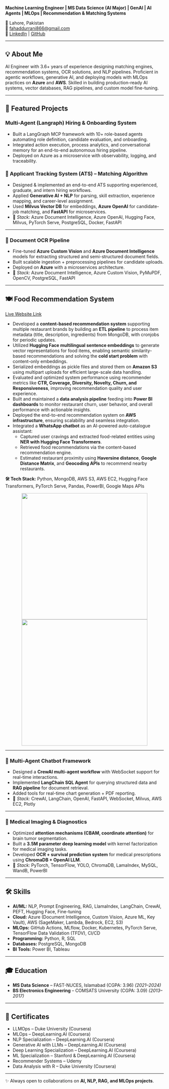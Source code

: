 **Machine Learning Engineer | MS Data Science (AI Major) | GenAI | AI Agents | MLOps | Recommendation & Matching Systems**

📍 Lahore, Pakistan  
📧 fahaddurrani866@gmail.com  
🔗 [LinkedIn](http://www.linkedin.com/in/fahaddurrani) | [GitHub](https://github.com/FahadDurrani866)

---

## 💡 About Me
AI Engineer with 3.6+ years of experience designing matching engines, recommendation systems, OCR solutions, and NLP pipelines. Proficient in agentic workflows, generative AI, and deploying models with MLOps practices on **Azure** and **AWS**. Skilled in building production-ready AI systems, vector databases, RAG pipelines, and custom model fine-tuning.

---

## 🚀 Featured Projects

###  Multi-Agent (Langraph) Hiring & Onboarding System 
- Built a LangGraph MCP framework with 10+ role-based agents automating role definition, candidate evaluation, and onboarding. 
- Integrated action execution, process analytics, and conversational memory for an end-to-end autonomous hiring pipeline.
- Deployed on Azure as a microservice with observability, logging, and traceability.



### 📝 Applicant Tracking System (ATS) – Matching Algorithm  
- Designed & implemented an end-to-end ATS supporting experienced, graduate, and intern hiring workflows.  
- Applied **Generative AI + NLP** for parsing, skill extraction, experience mapping, and career-level assignment.  
- Used **Milvus Vector DB** for embeddings, **Azure OpenAI** for candidate-job matching, and **FastAPI** for microservices.  
- 📌 *Stack:* Azure Document Intelligence, Azure OpenAI, Hugging Face, Milvus, PyTorch Serve, PostgreSQL, Docker, FastAPI  

---

### 📄 Document OCR Pipeline  
- Fine-tuned **Azure Custom Vision** and **Azure Document Intelligence** models for extracting structured and semi-structured document fields.  
- Built scalable ingestion + preprocessing pipelines for candidate uploads.  
- Deployed on **Azure** with a microservices architecture.  
- 📌 *Stack:* Azure Document Intelligence, Azure Custom Vision, PyMuPDF, OpenCV, PostgreSQL, FastAPI  

---

## 🍽️ Food Recommendation System  
[Live Website Link](https://www.resthero.io/)  
- Developed a **content-based recommendation system** supporting multiple restaurant brands by building an **ETL pipeline** to process item metadata (title, description, ingredients) from MongoDB, with cronjobs for periodic updates.  
- Utilized **Hugging Face multilingual sentence embeddings** to generate vector representations for food items, enabling semantic similarity-based recommendations and solving the **cold start problem** with content-only embeddings.  
- Serialized embeddings as pickle files and stored them on **Amazon S3** using multipart uploads for efficient large-scale data handling.  
- Evaluated and optimized system performance using recommender metrics like **CTR, Coverage, Diversity, Novelty, Churn, and Responsiveness**, improving recommendation quality and user experience.  
- Built and maintained a **data analysis pipeline** feeding into **Power BI dashboards** to monitor restaurant churn, user behavior, and overall performance with actionable insights.  
- Deployed the end-to-end recommendation system on **AWS infrastructure**, ensuring scalability and seamless integration.  
- Integrated a **WhatsApp chatbot** as an AI-powered auto-catalogue assistant:  
  - Captured user cravings and extracted food-related entities using **NER with Hugging Face Transformers**.  
  - Retrieved food recommendations via the content-based recommendation engine.  
  - Estimated restaurant proximity using **Haversine distance**, **Google Distance Matrix**, and **Geocoding APIs** to recommend nearby restaurants.  

**🛠 Tech Stack:** Python, MongoDB, AWS S3, AWS EC2, Hugging Face Transformers, PyTorch Serve, Pandas, PowerBI, Google Maps APIs
<p align="center">
  <img src="https://drive.google.com/uc?export=view&id=12pHrsdx9YhJk9XKXfgpDsMB5SzS6qPl5" width="400" />
  <img src="https://drive.google.com/uc?export=view&id=1BHOAWJJ9DcuoAzkPz-5BiYuPt4jz3ThH" width="400" />
</p>

---

### 🤖 Multi-Agent Chatbot Framework  
- Designed a **CrewAI multi-agent workflow** with WebSocket support for real-time interactions.  
- Implemented **LangChain SQL Agent** for querying structured data and **RAG pipeline** for document retrieval.  
- Added tools for real-time chart generation + PDF reporting.  
- 📌 *Stack:* CrewAI, LangChain, OpenAI, FastAPI, WebSocket, Milvus, AWS EC2, Plotly  

---

### 🧠 Medical Imaging & Diagnostics  
- Optimized **attention mechanisms (CBAM, coordinate attention)** for brain tumor segmentation.  
- Built a **3.5M parameter deep learning model** with kernel factorization for medical imaging tasks.  
- Developed **OCR + survival prediction system** for medical prescriptions using **ChromaDB + OpenAI LLM**.  
- 📌 *Stack:* PyTorch, TensorFlow, YOLO, ChromaDB, LamaIndex, MySQL, WandB, PowerBI  

---
## 🛠️ Skills

- **AI/ML:** NLP, Prompt Engineering, RAG, LlamaIndex, LangChain, CrewAI, PEFT, Hugging Face, Fine-tuning  
- **Cloud:** Azure (Document Intelligence, Custom Vision, Azure ML, Key Vault), AWS (SageMaker, Lambda, Bedrock, EC2, S3)  
- **MLOps:** GitHub Actions, MLflow, Docker, Kubernetes, PyTorch Serve, TensorFlow Data Validation (TFDV), CI/CD  
- **Programming:** Python, R, SQL  
- **Databases:** PostgreSQL, MongoDB  
- **BI Tools:** Power BI, Tableau  

---

## 🎓 Education  
- **MS Data Science** – FAST-NUCES, Islamabad (CGPA: 3.96) *(2021–2024)*  
- **BS Electronics Engineering** – COMSATS University (CGPA: 3.09) *(2013–2017)*  

---

## 📜 Certificates  
- LLMOps – Duke University (Coursera)  
- MLOps – DeepLearning.AI (Coursera)  
- NLP Specialization – DeepLearning.AI (Coursera)  
- Generative AI with LLMs – DeepLearning.AI (Coursera)  
- Deep Learning Specialization – DeepLearning.AI (Coursera)  
- ML Specialization – Stanford & DeepLearning.AI (Coursera)  
- Recommender Systems – Udemy  
- Data Analysis with R – Duke University (Coursera)  

---
✨ Always open to collaborations on **AI, NLP, RAG, and MLOps projects**.
